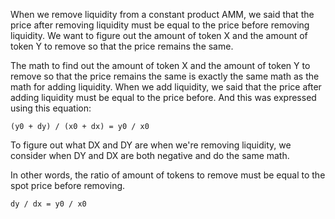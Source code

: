 When we remove liquidity from a constant product AMM, we said that the price after removing liquidity must be equal to the price before removing liquidity. We want to figure out the amount of token X and the amount of token Y to remove so that the price remains the same.

The math to find out the amount of token X and the amount of token Y to remove so that the price remains the same is exactly the same math as the math for adding liquidity. When we add liquidity, we said that the price after adding liquidity must be equal to the price before. And this was expressed using this equation:

```
(y0 + dy) / (x0 + dx) = y0 / x0
```

To figure out what DX and DY are when we're removing liquidity, we consider when DY and DX are both negative and do the same math. 

In other words, the ratio of amount of tokens to remove must be equal to the spot price before removing.

```
dy / dx = y0 / x0
```